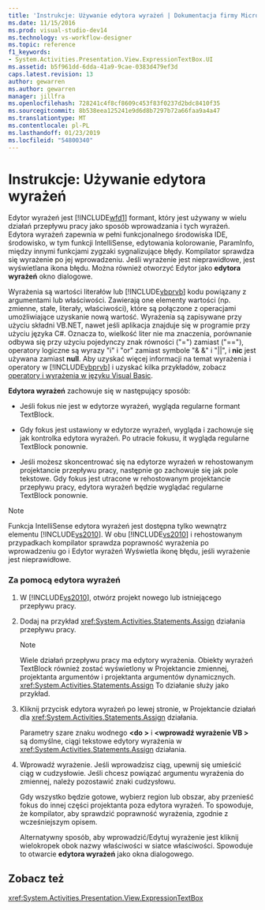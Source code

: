 ```yaml
---
title: 'Instrukcje: Używanie edytora wyrażeń | Dokumentacja firmy Microsoft'
ms.date: 11/15/2016
ms.prod: visual-studio-dev14
ms.technology: vs-workflow-designer
ms.topic: reference
f1_keywords:
- System.Activities.Presentation.View.ExpressionTextBox.UI
ms.assetid: b5f961dd-6dda-41a9-9cae-0383d479ef3d
caps.latest.revision: 13
author: gewarren
ms.author: gewarren
manager: jillfra
ms.openlocfilehash: 728241c4f8cf8609c453f83f0237d2bdc8410f35
ms.sourcegitcommit: 8b538eea125241e9d6d8b7297b72a66faa9a4a47
ms.translationtype: MT
ms.contentlocale: pl-PL
ms.lasthandoff: 01/23/2019
ms.locfileid: "54800340"
---
```

# <a name="how-to-use-the-expression-editor"></a>Instrukcje: Używanie edytora wyrażeń
Edytor wyrażeń jest [!INCLUDE[wfd1](../includes/wfd1-md.md)] formant, który jest używany w wielu działań przepływu pracy jako sposób wprowadzania i tych wyrażeń. Edytora wyrażeń zapewnia w pełni funkcjonalnego środowiska IDE, środowisko, w tym funkcji IntelliSense, edytowania kolorowanie, ParamInfo, między innymi funkcjami zygzaki sygnalizujące błędy. Kompilator sprawdza się wyrażenie po jej wprowadzeniu. Jeśli wyrażenie jest nieprawidłowe, jest wyświetlana ikona błędu. Można również otworzyć Edytor jako **edytora wyrażeń** okno dialogowe.  
  
 Wyrażenia są wartości literałów lub [!INCLUDE[vbprvb](../includes/vbprvb-md.md)] kodu powiązany z argumentami lub właściwości. Zawierają one elementy wartości (np. zmienne, stałe, literały, właściwości), które są połączone z operacjami umożliwiające uzyskanie nową wartość. Wyrażenia są zapisywane przy użyciu składni VB.NET, nawet jeśli aplikacja znajduje się w programie przy użyciu języka C#. Oznacza to, wielkość liter nie ma znaczenia, porównanie odbywa się przy użyciu pojedynczy znak równości ("=") zamiast ("=="), operatory logiczne są wyrazy "i" i "or" zamiast symbole "& &" i "&#124;&#124;", i **nic**  jest używana zamiast **null**. Aby uzyskać więcej informacji na temat wyrażenia i operatory w [!INCLUDE[vbprvb](../includes/vbprvb-md.md)] i uzyskać kilka przykładów, zobacz [operatory i wyrażenia w języku Visual Basic](http://go.microsoft.com/fwlink/?LinkId=186818).  
  
 **Edytora wyrażeń** zachowuje się w następujący sposób:  
  
-   Jeśli fokus nie jest w edytorze wyrażeń, wygląda regularne formant TextBlock.  
  
-   Gdy fokus jest ustawiony w edytorze wyrażeń, wygląda i zachowuje się jak kontrolka edytora wyrażeń. Po utracie fokusu, it wygląda regularne TextBlock ponownie.  
  
-   Jeśli możesz skoncentrować się na edytorze wyrażeń w rehostowanym projektancie przepływu pracy, następnie go zachowuje się jak pole tekstowe. Gdy fokus jest utracone w rehostowanym projektancie przepływu pracy, edytora wyrażeń będzie wyglądać regularne TextBlock ponownie.  
  
> [!NOTE]
>  Funkcja IntelliSense edytora wyrażeń jest dostępna tylko wewnątrz elementu [!INCLUDE[vs2010](../includes/vs2010-md.md)]. W obu [!INCLUDE[vs2010](../includes/vs2010-md.md)] i rehostowanym przypadkach kompilator sprawdza poprawność wyrażenia po wprowadzeniu go i Edytor wyrażeń Wyświetla ikonę błędu, jeśli wyrażenie jest nieprawidłowe.  
  
### <a name="using-the-expression-editor"></a>Za pomocą edytora wyrażeń  
  
1.  W [!INCLUDE[vs2010](../includes/vs2010-md.md)], otwórz projekt nowego lub istniejącego przepływu pracy.  
  
2.  Dodaj na przykład <xref:System.Activities.Statements.Assign> działania przepływu pracy.  
  
    > [!NOTE]
    >  Wiele działań przepływu pracy ma edytory wyrażenia. Obiekty wyrażeń TextBlock również zostać wyświetlony w Projektancie zmiennej, projektanta argumentów i projektanta argumentów dynamicznych. <xref:System.Activities.Statements.Assign> To działanie służy jako przykład.  
  
3.  Kliknij przycisk edytora wyrażeń po lewej stronie, w Projektancie działań dla <xref:System.Activities.Statements.Assign> działania.  
  
     Parametry szare znaku wodnego  **\<do >** i  **\<wprowadź wyrażenie VB >** są domyślne, ciągi tekstowe edytory wyrażenia w <xref:System.Activities.Statements.Assign> działania.  
  
4.  Wprowadź wyrażenie. Jeśli wprowadzisz ciąg, upewnij się umieścić ciąg w cudzysłowie. Jeśli chcesz powiązać argumentu wyrażenia do zmiennej, należy pozostawić znaki cudzysłowu.  
  
     Gdy wszystko będzie gotowe, wybierz region lub obszar, aby przenieść fokus do innej części projektanta poza edytora wyrażeń. To spowoduje, że kompilator, aby sprawdzić poprawność wyrażenia, zgodnie z wcześniejszym opisem.  
  
     Alternatywny sposób, aby wprowadzić/Edytuj wyrażenie jest kliknij wielokropek obok nazwy właściwości w siatce właściwości. Spowoduje to otwarcie **edytora wyrażeń** jako okna dialogowego.  
  
## <a name="see-also"></a>Zobacz też  
 <xref:System.Activities.Presentation.View.ExpressionTextBox>